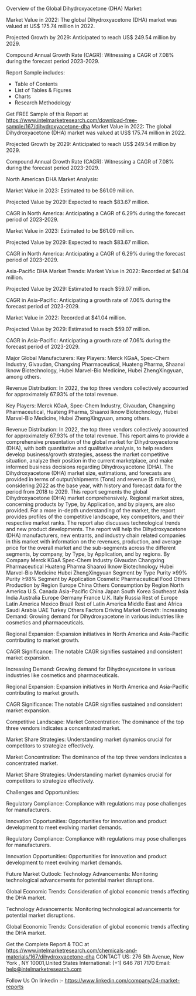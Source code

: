  Overview of the Global Dihydroxyacetone (DHA) Market:

Market Value in 2022: The global Dihydroxyacetone (DHA) market was valued at US$ 175.74 million in 2022.

Projected Growth by 2029: Anticipated to reach US$ 249.54 million by 2029.

Compound Annual Growth Rate (CAGR): Witnessing a CAGR of 7.08% during the forecast period 2023-2029.

Report Sample includes:
- Table of Contents
- List of Tables & Figures
- Charts
- Research Methodology

Get FREE Sample of this Report at https://www.intelmarketresearch.com/download-free-sample/167/dihydroxyacetone-dha
Market Value in 2022: The global Dihydroxyacetone (DHA) market was valued at US$ 175.74 million in 2022.

Projected Growth by 2029: Anticipated to reach US$ 249.54 million by 2029.

Compound Annual Growth Rate (CAGR): Witnessing a CAGR of 7.08% during the forecast period 2023-2029.

North American DHA Market Analysis:

Market Value in 2023: Estimated to be $61.09 million.

Projected Value by 2029: Expected to reach $83.67 million.

CAGR in North America: Anticipating a CAGR of 6.29% during the forecast period of 2023-2029.

Market Value in 2023: Estimated to be $61.09 million.

Projected Value by 2029: Expected to reach $83.67 million.

CAGR in North America: Anticipating a CAGR of 6.29% during the forecast period of 2023-2029.

Asia-Pacific DHA Market Trends:
Market Value in 2022: Recorded at $41.04 million.

Projected Value by 2029: Estimated to reach $59.07 million.

CAGR in Asia-Pacific: Anticipating a growth rate of 7.06% during the forecast period of 2023-2029.

Market Value in 2022: Recorded at $41.04 million.

Projected Value by 2029: Estimated to reach $59.07 million.

CAGR in Asia-Pacific: Anticipating a growth rate of 7.06% during the forecast period of 2023-2029.

Major Global Manufacturers:
Key Players: Merck KGaA, Spec-Chem Industry, Givaudan, Changxing Pharmaceutical, Huateng Pharma, Shaanxi Iknow Biotechnology, Hubei Marvel-Bio Medicine, Hubei ZhengXingyuan, among others.

Revenue Distribution: In 2022, the top three vendors collectively accounted for approximately 67.93% of the total revenue.

Key Players: Merck KGaA, Spec-Chem Industry, Givaudan, Changxing Pharmaceutical, Huateng Pharma, Shaanxi Iknow Biotechnology, Hubei Marvel-Bio Medicine, Hubei ZhengXingyuan, among others.

Revenue Distribution: In 2022, the top three vendors collectively accounted for approximately 67.93% of the total revenue.
This report aims to provide a comprehensive presentation of the global market for Dihydroxyacetone (DHA), with both quantitative and qualitative analysis, to help readers develop business/growth strategies, assess the market competitive situation, analyze their position in the current marketplace, and make informed business decisions regarding Dihydroxyacetone (DHA).
The Dihydroxyacetone (DHA) market size, estimations, and forecasts are provided in terms of output/shipments (Tons) and revenue ($ millions), considering 2022 as the base year, with history and forecast data for the period from 2018 to 2029. This report segments the global Dihydroxyacetone (DHA) market comprehensively. Regional market sizes, concerning products by Type, by Application, and by players, are also provided.
For a more in-depth understanding of the market, the report provides profiles of the competitive landscape, key competitors, and their respective market ranks. The report also discusses technological trends and new product developments.
The report will help the Dihydroxyacetone (DHA) manufacturers, new entrants, and industry chain related companies in this market with information on the revenues, production, and average price for the overall market and the sub-segments across the different segments, by company, by Type, by Application, and by regions.
By Company
Merck KGaA
Spec-Chem Industry
Givaudan
Changxing Pharmaceutical
Huateng Pharma
Shaanxi Iknow Biotechnology
Hubei Marvel-Bio Medicine
Hubei ZhengXingyuan
Segment by Type
Purity ≥99%
Purity ≥98%
Segment by Application
Cosmetic
Pharmaceutical
Food
Others
Production by Region
Europe
China
Others
Consumption by Region
North America
U.S.
Canada
Asia-Pacific
China
Japan
South Korea
Southeast Asia
India
Australia
Europe
Germany
France
U.K.
Italy
Russia
Rest of Europe
Latin America
Mexico
Brazil
Rest of Latin America
Middle East and Africa
Saudi Arabia
UAE
Turkey
Others
Factors Driving Market Growth:
Increasing Demand: Growing demand for Dihydroxyacetone in various industries like cosmetics and pharmaceuticals.

Regional Expansion: Expansion initiatives in North America and Asia-Pacific contributing to market growth.

CAGR Significance: The notable CAGR signifies sustained and consistent market expansion.

Increasing Demand: Growing demand for Dihydroxyacetone in various industries like cosmetics and pharmaceuticals.

Regional Expansion: Expansion initiatives in North America and Asia-Pacific contributing to market growth.

CAGR Significance: The notable CAGR signifies sustained and consistent market expansion.

Competitive Landscape:
Market Concentration: The dominance of the top three vendors indicates a concentrated market.

Market Share Strategies: Understanding market dynamics crucial for competitors to strategize effectively.

Market Concentration: The dominance of the top three vendors indicates a concentrated market.

Market Share Strategies: Understanding market dynamics crucial for competitors to strategize effectively.

Challenges and Opportunities:

Regulatory Compliance: Compliance with regulations may pose challenges for manufacturers.

Innovation Opportunities: Opportunities for innovation and product development to meet evolving market demands.

Regulatory Compliance: Compliance with regulations may pose challenges for manufacturers.

Innovation Opportunities: Opportunities for innovation and product development to meet evolving market demands.

Future Market Outlook:
Technology Advancements: Monitoring technological advancements for potential market disruptions.

Global Economic Trends: Consideration of global economic trends affecting the DHA market.

Technology Advancements: Monitoring technological advancements for potential market disruptions.

Global Economic Trends: Consideration of global economic trends affecting the DHA market.

Get the Complete Report & TOC at https://www.intelmarketresearch.com/chemicals-and-materials/167/dihydroxyacetone-dha
CONTACT US:
276 5th Avenue, New York , NY 10001,United States
International: (+1) 646 781 7170
Email: help@intelmarketresearch.com

Follow Us On linkedin :- https://www.linkedin.com/company/24-market-reports
